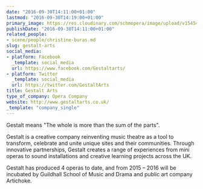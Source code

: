 ```yaml
---
date: "2016-09-30T14:11:00+01:00"
lastmod: "2016-09-30T14:19:00+01:00"
primary_image: https://res.cloudinary.com/schmopera/image/upload/v1545409169/media/webhook-uploads/1475241094512/Logo---Gestalt-Arts.jpg.jpg
publishDate: "2016-09-30T14:11:00+01:00"
related_people:
- scene/people/christine-buras.md
slug: gestalt-arts
social_media:
- platform: Facebook
  _template: social_media
  url: https://www.facebook.com/Gestaltarts/
- platform: Twitter
  _template: social_media
  url: https://twitter.com/GestaltArts
title: Gestalt Arts
type_of_company: Opera Company
website: http://www.gestaltarts.co.uk/
_template: "company_single"
---
```


Gestalt means "The whole is more than the sum of the parts".

Gestalt is a creative company reinventing music theatre as a tool to transform, celebrate and unite unique sites and their communities. Through innovative partnerships, Gestalt creates a range of experiences from mini operas to sound installations and creative learning projects across the UK.

Gestalt has produced 4 operas to date, and from 2015 – 2016 will be incubated by Guildhall School of Music and Drama and public art company Artichoke.
